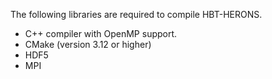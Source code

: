 The following libraries are required to compile HBT-HERONS.

* C++ compiler with OpenMP support.
* CMake (version 3.12 or higher)
* HDF5
* MPI